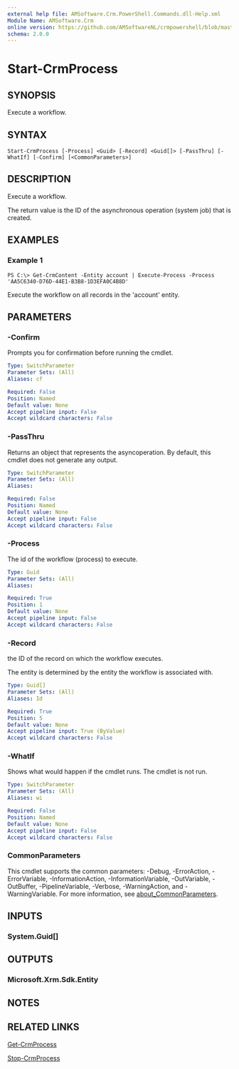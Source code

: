 ```yaml
---
external help file: AMSoftware.Crm.PowerShell.Commands.dll-Help.xml
Module Name: AMSoftware.Crm
online version: https://github.com/AMSoftwareNL/crmpowershell/blob/master/docs/Start-CrmProcess.md
schema: 2.0.0
---
```


# Start-CrmProcess

## SYNOPSIS
Execute a workflow.

## SYNTAX

```
Start-CrmProcess [-Process] <Guid> [-Record] <Guid[]> [-PassThru] [-WhatIf] [-Confirm] [<CommonParameters>]
```

## DESCRIPTION
Execute a workflow.

The return value is the ID of the asynchronous operation (system job) that is created.

## EXAMPLES

### Example 1
```
PS C:\> Get-CrmContent -Entity account | Execute-Process -Process 'AA5C6340-D76D-44E1-B3B8-1D3EFA0C4B8D'
```

Execute the workflow on all records in the 'account' entity.

## PARAMETERS

### -Confirm
Prompts you for confirmation before running the cmdlet.

```yaml
Type: SwitchParameter
Parameter Sets: (All)
Aliases: cf

Required: False
Position: Named
Default value: None
Accept pipeline input: False
Accept wildcard characters: False
```

### -PassThru
Returns an object that represents the asyncoperation. By default, this cmdlet does not generate any output.

```yaml
Type: SwitchParameter
Parameter Sets: (All)
Aliases:

Required: False
Position: Named
Default value: None
Accept pipeline input: False
Accept wildcard characters: False
```

### -Process
The id of the workflow (process) to execute.

```yaml
Type: Guid
Parameter Sets: (All)
Aliases:

Required: True
Position: 1
Default value: None
Accept pipeline input: False
Accept wildcard characters: False
```

### -Record
the ID of the record on which the workflow executes. 

The entity is determined by the entity the workflow is associated with.

```yaml
Type: Guid[]
Parameter Sets: (All)
Aliases: Id

Required: True
Position: 5
Default value: None
Accept pipeline input: True (ByValue)
Accept wildcard characters: False
```

### -WhatIf
Shows what would happen if the cmdlet runs.
The cmdlet is not run.

```yaml
Type: SwitchParameter
Parameter Sets: (All)
Aliases: wi

Required: False
Position: Named
Default value: None
Accept pipeline input: False
Accept wildcard characters: False
```

### CommonParameters
This cmdlet supports the common parameters: -Debug, -ErrorAction, -ErrorVariable, -InformationAction, -InformationVariable, -OutVariable, -OutBuffer, -PipelineVariable, -Verbose, -WarningAction, and -WarningVariable. For more information, see [about_CommonParameters](http://go.microsoft.com/fwlink/?LinkID=113216).

## INPUTS

### System.Guid[]
## OUTPUTS

### Microsoft.Xrm.Sdk.Entity
## NOTES

## RELATED LINKS

[Get-CrmProcess](Get-CrmProcess.md)

[Stop-CrmProcess](Stop-CrmProcess.md)
